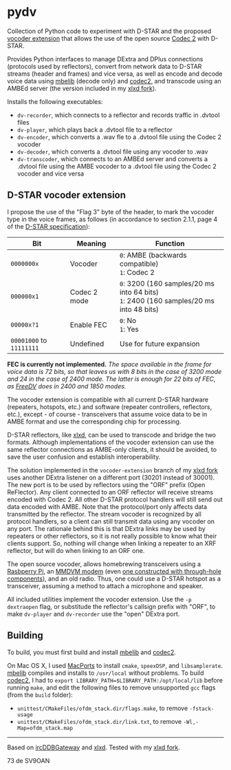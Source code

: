 # pydv

Collection of Python code to experiment with D-STAR and the proposed [vocoder extension](#d-star-vocoder-extension) that allows the use of the open source [Codec 2](http://www.rowetel.com/codec2.html) with D-STAR.

Provides Python interfaces to manage DExtra and DPlus connections (protocols used by reflectors), convert from network data to D-STAR streams (header and frames) and vice versa, as well as encode and decode voice data using [mbelib](https://github.com/szechyjs/mbelib) (decode only) and [codec2](https://svn.code.sf.net/p/freetel/code/codec2/branches/), and transcode using an AMBEd server (the version included in my [xlxd fork](https://github.com/chazapis/xlxd)).

Installs the following executables:
* `dv-recorder`, which connects to a reflector and records traffic in .dvtool files
* `dv-player`, which plays back a .dvtool file to a reflector
* `dv-encoder`, which converts a .wav fle to a .dvtool file using the Codec 2 vocoder
* `dv-decoder`, which converts a .dvtool file using any vocoder to .wav
* `dv-transcoder`, which connects to an AMBEd server and converts a .dvtool file using the AMBE vocoder to a .dvtool file using the Codec 2 vocoder and vice versa

## D-STAR vocoder extension

I propose the use of the "Flag 3" byte of the header, to mark the vocoder type in the voice frames, as follows (in accordance to section 2.1.1, page 4 of the [D-STAR specification](https://www.jarl.com/d-star/shogen.pdf)):

| Bit | Meaning | Function |
| --- | ------- | -------- |
| `0000000x` | Vocoder | `0`: AMBE (backwards compatible)<br/>`1`: Codec 2 |
| `000000x1` | Codec 2 mode | `0`: 3200 (160 samples/20 ms into 64 bits)<br/>`1`: 2400 (160 samples/20 ms into 48 bits) |
| `00000x?1` | Enable FEC | `0`: No<br/>`1`: Yes |
| `00001000` to `11111111` | Undefined | Use for future expansion |

**FEC is currently not implemented.** _The space available in the frame for voice data is 72 bits, so that leaves us with 8 bits in the case of 3200 mode and 24 in the case of 2400 mode. The latter is enough for 22 bits of FEC, as [FreeDV](https://freedv.org) does in 2400 and 1850 modes._

The vocoder extension is compatible with all current D-STAR hardware (repeaters, hotspots, etc.) and software (repeater controllers, reflectors, etc.), except - of course - transceivers that assume voice data to be in AMBE format and use the corresponding chip for processing.

D-STAR reflectors, like [xlxd](https://github.com/LX3JL/xlxd), can be used to transcode and bridge the two formats. Although implementations of the vocoder extension can use the same reflector connections as AMBE-only clients, it should be avoided, to save the user confusion and establish interoperability.

The solution implemented in the `vocoder-extension` branch of my [xlxd fork](https://github.com/chazapis/xlxd) uses another DExtra listener on a different port (30201 instead of 30001). The new port is to be used by reflectors using the "ORF" prefix (Open ReFlector). Any client connected to an ORF reflector will receive streams encoded with Codec 2. All other D-STAR protocol handlers will still send out data encoded with AMBE. Note that the protocol/port only affects data transmitted by the reflector. The stream vocoder is recognized by all protocol handlers, so a client can still transmit data using any vocoder on any port. The rationale behind this is that DExtra links may be used by repeaters or other reflectors, so it is not really possible to know what their clients support. So, nothing will change when linking a repeater to an XRF reflector, but will do when linking to an ORF one.

The open source vocoder, allows homebrewing transceivers using a [Rasbperry Pi](https://www.raspberrypi.org), an [MMDVM modem](https://github.com/g4klx/MMDVM) (even [one constructed with through-hole components](https://www.florian-wolters.de/blog/2016/02/25/handcrafted-mmdvm-adapter/)), and an old radio. Thus, one could use a D-STAR hotspot as a transceiver, assuming a method to attach a microphone and speaker. 

All included utilities implement the vocoder extension. Use the `-p dextraopen` flag, or substitude the reflector's callsign prefix with "ORF", to make `dv-player` and `dv-recorder` use the "open" DExtra port.

## Building

To build, you must first build and install [mbelib](https://github.com/szechyjs/mbelib) and [codec2](https://svn.code.sf.net/p/freetel/code/codec2/branches/).

On Mac OS X, I used [MacPorts](https://www.macports.org) to install `cmake`, `speexDSP`, and `libsamplerate`. [mbelib](https://github.com/szechyjs/mbelib) compiles and installs to `/usr/local` without problems. To build [codec2](https://svn.code.sf.net/p/freetel/code/codec2/branches/), I had to `export LIBRARY_PATH=$LIBRARY_PATH:/opt/local/lib` before running `make`, and edit the following files to remove unsupported `gcc` flags (from the `build` folder):
* `unittest/CMakeFiles/ofdm_stack.dir/flags.make`, to remove `-fstack-usage`
* `unittest/CMakeFiles/ofdm_stack.dir/link.txt`, to remove `-Wl,-Map=ofdm_stack.map`

---

Based on [ircDDBGateway](https://github.com/g4klx/ircDDBGateway) and [xlxd](https://github.com/LX3JL/xlxd). Tested with my [xlxd fork](https://github.com/chazapis/xlxd).

73 de SV9OAN
